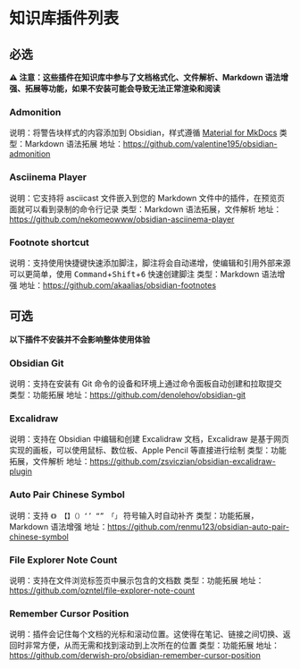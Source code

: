 # 知识库插件列表

## 必选

**⚠️ 注意：这些插件在知识库中参与了文档格式化、文件解析、Markdown 语法增强、拓展等功能，如果不安装可能会导致无法正常渲染和阅读**

### Admonition

说明：将警告块样式的内容添加到 Obsidian，样式遵循 [Material for MkDocs](https://squidfunk.github.io/mkdocs-material/reference/admonitions/)
类型：Markdown 语法拓展
地址：https://github.com/valentine195/obsidian-admonition

### Asciinema Player

说明：它支持将 asciicast 文件嵌入到您的 Markdown 文件中的插件，在预览页面就可以看到录制的命令行记录
类型：Markdown 语法拓展，文件解析
地址：https://github.com/nekomeowww/obsidian-asciinema-player

### Footnote shortcut

说明：支持使用快捷键快速添加脚注，脚注将会自动递增，使编辑和引用外部来源可以更简单，使用 <kbd>Command</kbd>+<kbd>Shift</kbd>+<kbd>6</kbd> 快速创建脚注
类型：Markdown 语法增强
地址：https://github.com/akaalias/obsidian-footnotes

## 可选

**以下插件不安装并不会影响整体使用体验**

### Obsidian Git

说明：支持在安装有 Git 命令的设备和环境上通过命令面板自动创建和拉取提交
类型：功能拓展
地址：https://github.com/denolehov/obsidian-git

### Excalidraw

说明：支持在 Obsidian 中编辑和创建 Excalidraw 文档，Excalidraw 是基于网页实现的画板，可以使用鼠标、数位板、Apple Pencil 等直接进行绘制
类型：功能拓展，文件解析
地址：https://github.com/zsviczian/obsidian-excalidraw-plugin

### Auto Pair Chinese Symbol

说明：支持 `《》 【】（）‘’ “” 「」`  符号输入时自动补齐
类型：功能拓展，Markdown 语法增强
地址：https://github.com/renmu123/obsidian-auto-pair-chinese-symbol

### File Explorer Note Count

说明：支持在文件浏览标签页中展示包含的文档数
类型：功能拓展
地址：https://github.com/ozntel/file-explorer-note-count

### Remember Cursor Position

说明：插件会记住每个文档的光标和滚动位置。这使得在笔记、链接之间切换、返回时非常方便，从而无需和找到滚动到上次所在的位置
类型：功能拓展
地址：https://github.com/derwish-pro/obsidian-remember-cursor-position